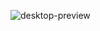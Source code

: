 ![desktop-preview](https://github.com/Manith112/Tip-Calculator/assets/132457438/aee2b6b7-85b3-4d33-b08b-a4d0effe614a)
